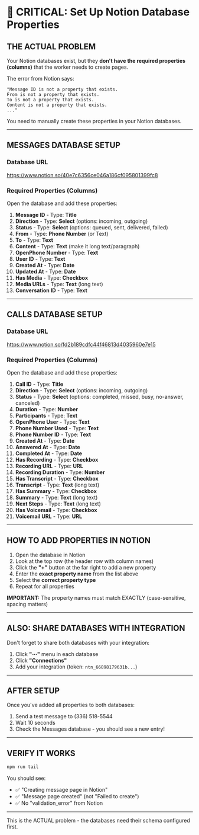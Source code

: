 # 🔴 CRITICAL: Set Up Notion Database Properties

## THE ACTUAL PROBLEM

Your Notion databases exist, but they **don't have the required properties (columns)** that the worker needs to create pages.

The error from Notion says:
```
"Message ID is not a property that exists.
From is not a property that exists.
To is not a property that exists.
Content is not a property that exists.
..."
```

You need to manually create these properties in your Notion databases.

---

## MESSAGES DATABASE SETUP

### Database URL
https://www.notion.so/40e7c6356ce046a186cf095801399fc8

### Required Properties (Columns)

Open the database and add these properties:

1. **Message ID** - Type: **Title**
2. **Direction** - Type: **Select** (options: incoming, outgoing)
3. **Status** - Type: **Select** (options: queued, sent, delivered, failed)
4. **From** - Type: **Phone Number** (or Text)
5. **To** - Type: **Text**
6. **Content** - Type: **Text** (make it long text/paragraph)
7. **OpenPhone Number** - Type: **Text**
8. **User ID** - Type: **Text**
9. **Created At** - Type: **Date**
10. **Updated At** - Type: **Date**
11. **Has Media** - Type: **Checkbox**
12. **Media URLs** - Type: **Text** (long text)
13. **Conversation ID** - Type: **Text**

---

## CALLS DATABASE SETUP

### Database URL
https://www.notion.so/fd2b189cdfc44f46813d4035960e7e15

### Required Properties (Columns)

Open the database and add these properties:

1. **Call ID** - Type: **Title**
2. **Direction** - Type: **Select** (options: incoming, outgoing)
3. **Status** - Type: **Select** (options: completed, missed, busy, no-answer, canceled)
4. **Duration** - Type: **Number**
5. **Participants** - Type: **Text**
6. **OpenPhone User** - Type: **Text**
7. **Phone Number Used** - Type: **Text**
8. **Phone Number ID** - Type: **Text**
9. **Created At** - Type: **Date**
10. **Answered At** - Type: **Date**
11. **Completed At** - Type: **Date**
12. **Has Recording** - Type: **Checkbox**
13. **Recording URL** - Type: **URL**
14. **Recording Duration** - Type: **Number**
15. **Has Transcript** - Type: **Checkbox**
16. **Transcript** - Type: **Text** (long text)
17. **Has Summary** - Type: **Checkbox**
18. **Summary** - Type: **Text** (long text)
19. **Next Steps** - Type: **Text** (long text)
20. **Has Voicemail** - Type: **Checkbox**
21. **Voicemail URL** - Type: **URL**

---

## HOW TO ADD PROPERTIES IN NOTION

1. Open the database in Notion
2. Look at the top row (the header row with column names)
3. Click the **"+"** button at the far right to add a new property
4. Enter the **exact property name** from the list above
5. Select the **correct property type**
6. Repeat for all properties

**IMPORTANT:** The property names must match EXACTLY (case-sensitive, spacing matters)

---

## ALSO: SHARE DATABASES WITH INTEGRATION

Don't forget to share both databases with your integration:

1. Click **"⋯"** menu in each database
2. Click **"Connections"**
3. Add your integration (token: `ntn_66898179631b...`)

---

## AFTER SETUP

Once you've added all properties to both databases:

1. Send a test message to (336) 518-5544
2. Wait 10 seconds
3. Check the Messages database - you should see a new entry!

---

## VERIFY IT WORKS

```bash
npm run tail
```

You should see:
- ✅ "Creating message page in Notion"
- ✅ "Message page created" (not "Failed to create")
- ✅ No "validation_error" from Notion

---

This is the ACTUAL problem - the databases need their schema configured first.
